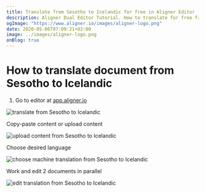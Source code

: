 ```yaml
---
title: Translate from Sesotho to Icelandic for free in Aligner Editor
description: Aligner Dual Editor Tutorial. How to translate for free from Sesotho to Icelandic. Aligner is multilingual document management platform. 
ogImage: "https://www.aligner.io/images/aligner-logo.png"
date: 2020-05-06T07:09:21+03:00
image: ../images/aligner-logo.png
onBlog: true
---
```


# How to translate document from Sesotho to Icelandic

1. Go to editor at [app.aligner.io](https://app.aligner.io "Aligner App web page")

![translate from Sesotho to Icelandic](../aligner-blank-editor.png "translate from Sesotho to Icelandic")

Copy-paste content or upload content

![upload content from Sesotho to Icelandic](../aligner-uploaded-document.png "upload content from Sesotho to Icelandic")

Choose desired language

![choose machine translation from Sesotho to Icelandic](../aligner-language-dropdown.png "choose machine translation from Sesotho to Icelandic")

Work and edit 2 documents in parallel

![edit translation from Sesotho to Icelandic](../aligner-double-sitded-editor.png "edit translation from Sesotho to Icelandic")


